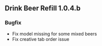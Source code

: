 ## Drink Beer Refill 1.0.4.b

### Bugfix
- Fix model missing for some mixed beers
- Fix creative tab order issue

